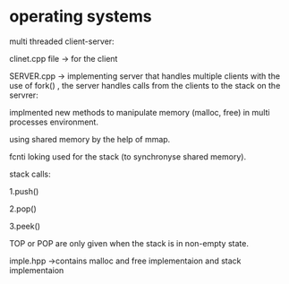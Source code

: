 # operating systems


multi threaded client-server:

clinet.cpp file ->  for the client

SERVER.cpp ->  implementing server that handles multiple clients with the use of fork() , the server handles calls from the clients
to the stack on the servrer:

implmented new methods to manipulate memory (malloc, free) in multi
processes environment.

using shared memory by the help of mmap.

fcnti loking used for the stack (to synchronyse shared memory).

stack calls:

1.push() 

2.pop()

3.peek()

TOP or POP are only given when
the stack is in non-empty state.

imple.hpp ->contains  malloc and free implementaion and stack implementaion 


